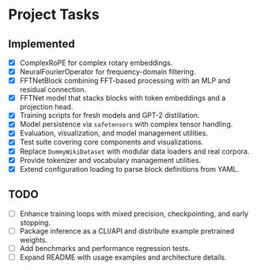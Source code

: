 # Project Tasks

## Implemented
- [x] ComplexRoPE for complex rotary embeddings.
- [x] NeuralFourierOperator for frequency-domain filtering.
- [x] FFTNetBlock combining FFT-based processing with an MLP and residual connection.
- [x] FFTNet model that stacks blocks with token embeddings and a projection head.
- [x] Training scripts for fresh models and GPT-2 distillation.
- [x] Model persistence via `safetensors` with complex tensor handling.
- [x] Evaluation, visualization, and model management utilities.
- [x] Test suite covering core components and visualizations.
- [x] Replace `DummyWikiDataset` with modular data loaders and real corpora.
- [x] Provide tokenizer and vocabulary management utilities.
- [x] Extend configuration loading to parse block definitions from YAML.

## TODO
- [ ] Enhance training loops with mixed precision, checkpointing, and early stopping.
- [ ] Package inference as a CLI/API and distribute example pretrained weights.
- [ ] Add benchmarks and performance regression tests.
- [ ] Expand README with usage examples and architecture details.
